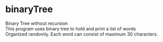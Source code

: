 # binaryTree
Binary Tree without recursion <br />
This program uses binary tree to hold and print a list of words <br />
Organized randomly. Each word can consist of maximum 30 characters. <br />
